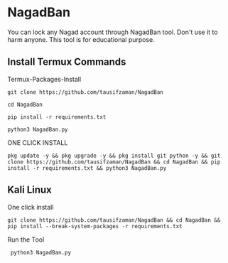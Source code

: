 # NagadBan
You can lock any Nagad account through NagadBan tool. Don't use it to harm anyone. This tool is for educational purpose. 

## Install Termux Commands

Termux-Packages-Install

```
git clone https://github.com/tausifzaman/NagadBan
```
```
cd NagadBan
```
```
pip install -r requirements.txt 
```

```
python3 NagadBan.py
```

ONE CLICK INSTALL
```
pkg update -y && pkg upgrade -y && pkg install git python -y && git clone https://github.com/tausifzaman/NagadBan && cd NagadBan && pip install -r requirements.txt && python3 NagadBan.py
```

## Kali Linux
One click install
```
git clone https://github.com/tausifzaman/NagadBan && cd NagadBan && pip install --break-system-packages -r requirements.txt
```
Run the Tool
```
 python3 NagadBan.py
```
